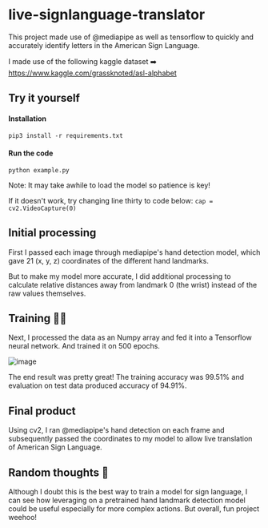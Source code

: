 # live-signlanguage-translator

This project made use of @mediapipe as well as tensorflow to quickly and accurately identify letters in the American Sign Language.

I made use of the following kaggle dataset
➡️ https://www.kaggle.com/grassknoted/asl-alphabet

## Try it yourself

#### Installation
```pip3 install -r requirements.txt```

#### Run the code
```python example.py```

Note: It may take awhile to load the model so patience is key!

If it doesn't work, try changing line thirty to code below:
```cap = cv2.VideoCapture(0)```

## Initial processing
First I passed each image through mediapipe's hand detection model, which gave 21 (x, y, z) coordinates of the different hand landmarks. 

But to make my model more accurate, I did additional processing to calculate relative distances away from landmark 0 (the wrist) instead of the raw values themselves.

## Training 🏃‍♀️
Next, I processed the data as an Numpy array and fed it into a Tensorflow neural network. And trained it on 500 epochs.

![image](https://user-images.githubusercontent.com/59089164/147747344-d59c7adf-3465-4566-9b52-e6bd32d4bfaa.png)

The end result was pretty great! The training accuracy was 99.51% and evaluation on test data produced accuracy of 94.91%.

## Final product
Using cv2, I ran @mediapipe's hand detection on each frame and subsequently passed the coordinates to my model to allow live translation of American Sign Language. 

## Random thoughts 🧠
Although I doubt this is the best way to train a model for sign language, I can see how leveraging on a pretrained hand landmark detection model could be useful especially for more complex actions. But overall, fun project weehoo!

